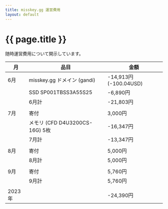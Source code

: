 ```yaml
---
title: misskey.gg 運営費用
layout: default
---
```

 
# {{ page.title }}

随時運営費用について開示しています。  


| 月 |  品目  |  金額  |
| ---- | ---- | ---- |
| 6月 |  misskey.gg ドメイン (gandi)  |  -14,913円 (-100.04USD)  |
||  SSD SP001TBSS3A55S25 |  -6,890円  |
|  |  6月計  |  -21,803円  |
| |  |  |
| 7月 |  寄付  |  3,000円   |
||  メモリ (CFD D4U3200CS-16G) 5枚 |  -16,347円  |
|  |  7月計 |  -13,347円  |
| |  |  |
| 8月 |  寄付 |  5,000円   |
|  | 8月計 |  5,000円  |
| |  |  |
| 9月 |  寄付 |  5,760円   |
|  | 9月計 |  5,760円  |
| |  |  |
| 2023年 |  | -24,390円 |
